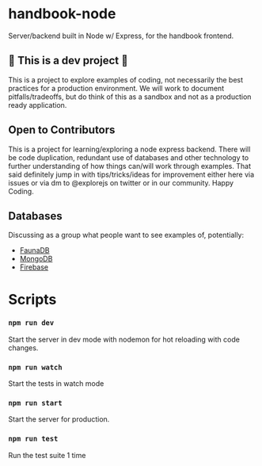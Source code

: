 # handbook-node

Server/backend built in Node w/ Express, for the handbook frontend.

## 🚧 This is a dev project 🚧

This is a project to explore examples of coding, not necessarily the best practices for a production environment. We will work to document pitfalls/tradeoffs, but do think of this as a sandbox and not as a production ready application.

## Open to Contributors

This is a project for learning/exploring a node express backend. There will be code duplication, redundant use of databases and other technology to further understanding of how things can/will work through examples. That said definitely jump in with tips/tricks/ideas for improvement either here via issues or via dm to @explorejs on twitter or in our community. Happy Coding.

## Databases

Discussing as a group what people want to see examples of, potentially:

- [FaunaDB](https://fauna.com/)
- [MongoDB](https://www.mongodb.com/)
- [Firebase](https://firebase.google.com/)

# Scripts

### `npm run dev`

Start the server in dev mode with nodemon for hot reloading with code changes.

### `npm run watch`

Start the tests in watch mode

### `npm run start`

Start the server for production.

### `npm run test`

Run the test suite 1 time
